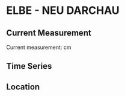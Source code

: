 # ELBE - NEU DARCHAU

## Current Measurement

Current measurement: <Value topic="rivers/pegel-online/ELBE/NEU DARCHAU/measurementValue"/> cm

## Time Series

<TimeSeries topic="rivers/pegel-online/ELBE/NEU DARCHAU/measurementValue" period="week" />

## Location

<WorldMap>
  <Marker lat="53.232257595868504" lon="10.888818550302116" labelTopic="rivers/pegel-online/ELBE/NEU DARCHAU" />
</WorldMap>
